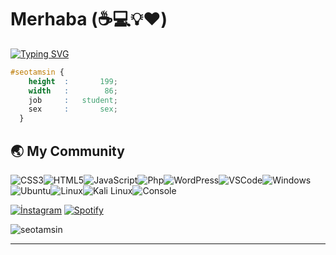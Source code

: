 # Merhaba (:coffee::computer::bulb::heart:)

[![Typing SVG](https://readme-typing-svg.herokuapp.com?color=%2336BCF7&size=24&duration=4000&width=500&lines=Tecr%C3%BCbelerim;SEO+Metin+Yazarl%C4%B1%C4%9F%C4%B1;PHP%2C+HTML%2C+CSS%2C++JS;Microsoft+Office+;Adobe+Photoshop)](https://github.com/seotamsin)
```css
#seotamsin {
    height  :       199;
    width   :        86;
    job     :   student;
    sex     :       sex;
  }
```
## :earth_asia: My Community

![CSS3](https://img.icons8.com/color/30/css3.png)![HTML5](https://img.icons8.com/color/30/html-5.png)![JavaScript](https://img.icons8.com/color/30/javascript.png)![Php](https://i.hizliresim.com/aa6cxyp.png)![WordPress](https://img.icons8.com/color/30/wordpress.png)![VSCode](https://img.icons8.com/color/30/visual-studio-code-2019.png)![Windows](https://img.icons8.com/color/30/windows-10.png)![Ubuntu](https://img.icons8.com/color/30/ubuntu--v1.png)![Linux](https://img.icons8.com/color/30/linux.png)![Kali Linux](https://img.icons8.com/color/30/kali-linux.png)![Console](https://img.icons8.com/color/30/console.png)<br>


[![İnstagram](https://img.shields.io/badge/INSTAGRAM%20-DC3175.svg?&style=for-the-badge&logo=instagram&logoColor=white)](https://instagram.com/furk5n) 
[![Spotify](https://img.shields.io/badge/Spotify-1ED760?&style=for-the-badge&logo=spotify&logoColor=white)](https://open.spotify.com/user/bmd3bob163x0q1hu8qbopd7ca) 

<img src="https://komarev.com/ghpvc/?username=seotamsin&label=Ziyaretçi%20Sayısı&color=552b75" alt="seotamsin" /><br>

---

